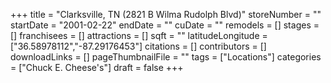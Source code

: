 +++
title = "Clarksville, TN (2821 B Wilma Rudolph Blvd)"
storeNumber = ""
startDate = "2001-02-22"
endDate = ""
cuDate = ""
remodels = []
stages = []
franchisees = []
attractions = []
sqft = ""
latitudeLongitude = ["36.58978112","-87.29176453"]
citations = []
contributors = []
downloadLinks = []
pageThumbnailFile = ""
tags = ["Locations"]
categories = ["Chuck E. Cheese's"]
draft = false
+++
